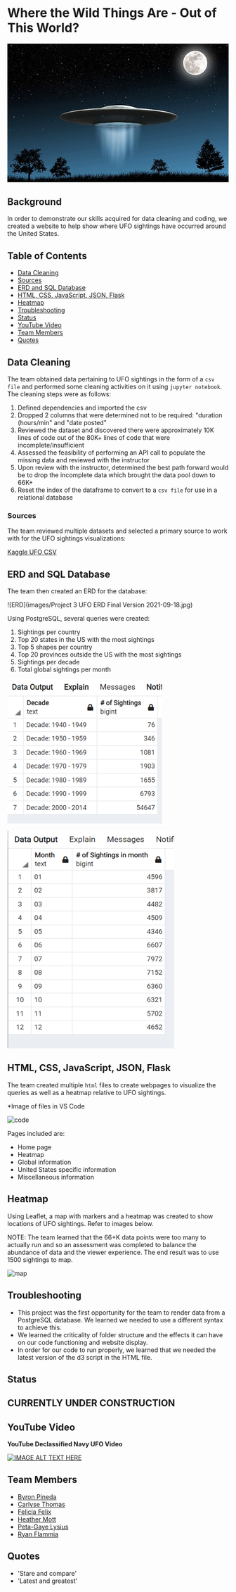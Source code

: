 # Where the Wild Things Are - Out of This World?

![alien](images/flying_saucer.png)

## **Background**

In order to demonstrate our skills acquired for data cleaning and coding, we created a website to help show where UFO sightings have occurred around the United States.

## **Table of Contents**

- [Data Cleaning](#data-cleaning)
- [Sources](#sources)
- [ERD and SQL Database](#erdandsqldatabase)
- [HTML, CSS, JavaScript, JSON, Flask](#htmlcssjavascriptjsonflask)
- [Heatmap](#heatmap)
- [Troubleshooting](#troubleshooting)
- [Status](#status)
- [YouTube Video](#youtube-video)
- [Team Members](#team-members)
- [Quotes](#quotes)

## Data Cleaning

The team obtained data pertaining to UFO sightings in the form of a `csv file` and performed some cleaning activities on it using `jupyter notebook`.  The cleaning steps were as follows:
1. Defined dependencies and imported the csv
2. Dropped 2 columns that were determined not to be required: "duration (hours/min" and "date posted"
3. Reviewed the dataset and discovered there were approximately 10K lines of code out of the 80K+ lines of code that were incomplete/insufficient
4. Assessed the feasibility of performing an API call to populate the missing data and reviewed with the instructor
5. Upon review with the instructor, determined the best path forward would be to drop the incomplete data which brought the data pool down to 66K+
6. Reset the index of the dataframe to convert to a `csv file` for use in a relational database

### Sources

The team reviewed multiple datasets and selected a primary source to work with for the UFO sightings visualizations:

[Kaggle UFO CSV](https://www.kaggle.com/NUFORC/ufo-sightings)

## ERD and SQL Database

The team then created an ERD for the database:

![ERD](images/Project 3 UFO ERD Final Version 2021-09-18.jpg)

Using PostgreSQL, several queries were created:

1. Sightings per country
2. Top 20 states in the US with the most sightings
3. Top 5 shapes per country
4. Top 20 provinces outside the US with the most sightings
5. Sightings per decade
6. Total global sightings per month

![decade query](images/by_decade_query.png)

![month query](images/by_month_query.png)

## HTML, CSS, JavaScript, JSON, Flask

The team created multiple `html` files to create webpages to visualize the queries as well as a heatmap relative to UFO sightings.

*Image of files in VS Code

![code](images/....)

Pages included are:
- Home page
- Heatmap
- Global information
- United States specific information
- Miscellaneous information

## Heatmap

Using Leaflet, a map with markers and a heatmap was created to show locations of UFO sightings.  Refer to images below.

NOTE: The team learned that the 66+K data points were too many to actually run and so an assessment was completed to balance the abundance of data and the viewer experience.  The end result was to use 1500 sightings to map.

![map](images....)

## Troubleshooting

- This project was the first opportunity for the team to render data from a PostgreSQL database. We learned we needed to use a different syntax to achieve this.
- We learned the criticality of folder structure and the effects it can have on our code functioning and website display.
- In order for our code to run properly, we learned that we needed the latest version of the d3 script in the HTML file. 

## **Status** 

## CURRENTLY UNDER CONSTRUCTION 

## **YouTube Video**

**YouTube Declassified Navy UFO Video**

[![IMAGE ALT TEXT HERE](http://img.youtube.com/vi/2TumprpOwHY/0.jpg)](https://www.youtube.com/watch?v=2TumprpOwHY)

## **Team Members**
- [Byron Pineda](https://github.com/byronpineda225)
- [Carlyse Thomas](https://github.com/CLyseT)
- [Felicia Felix](https://github.com/Felicia620)
- [Heather Mott](https://github.com/HeathMo)
- [Peta-Gaye Lysius](https://github.com/petagaye2001)
- [Ryan Flammia](https://github.com/rflammia-py)

## Quotes
- 'Stare and compare'
- 'Latest and greatest'
